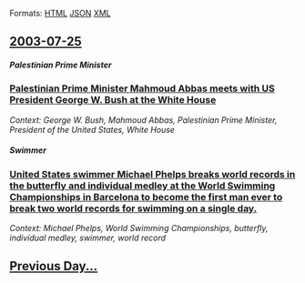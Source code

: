 
Formats: [HTML](2003/07/25/index.html)  [JSON](2003/07/25/index.json)  [XML](2003/07/25/index.xml)  

## [2003-07-25](/news/2003/07/25/index.md)

##### Palestinian Prime Minister
### [ Palestinian Prime Minister Mahmoud Abbas meets with US President George W. Bush at the White House ](/news/2003/07/25/palestinian-prime-minister-mahmoud-abbas-meets-with-us-president-george-w-bush-at-the-white-house.md)
_Context: George W. Bush, Mahmoud Abbas, Palestinian Prime Minister, President of the United States, White House_

##### Swimmer
### [ United States swimmer Michael Phelps breaks world records in the butterfly and individual medley at the World Swimming Championships in Barcelona to become the first man ever to break two world records for swimming on a single day. ](/news/2003/07/25/united-states-swimmer-michael-phelps-breaks-world-records-in-the-butterfly-and-individual-medley-at-the-world-swimming-championships-in-bar.md)
_Context: Michael Phelps, World Swimming Championships, butterfly, individual medley, swimmer, world record_

## [Previous Day...](/news/2003/07/24/index.md)

